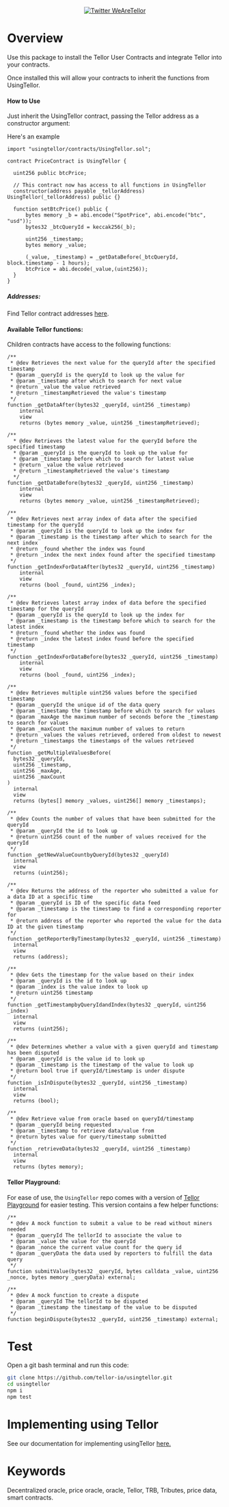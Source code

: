 <p align="center">
  <a href='https://twitter.com/WeAreTellor'>
    <img src= 'https://img.shields.io/twitter/url/http/shields.io.svg?style=social' alt='Twitter WeAreTellor' />
  </a>
</p>


# Overview

Use this package to install the Tellor User Contracts and integrate Tellor into your contracts.

Once installed this will allow your contracts to inherit the functions from UsingTellor.

#### How to Use
Just inherit the UsingTellor contract, passing the Tellor address as a constructor argument:

Here's an example
```solidity
import "usingtellor/contracts/UsingTellor.sol";

contract PriceContract is UsingTellor {

  uint256 public btcPrice;

  // This contract now has access to all functions in UsingTellor
  constructor(address payable _tellorAddress) UsingTellor(_tellorAddress) public {}

  function setBtcPrice() public {
      bytes memory _b = abi.encode("SpotPrice", abi.encode("btc", "usd"));
      bytes32 _btcQueryId = keccak256(_b);

      uint256 _timestamp;
      bytes memory _value;

      (_value, _timestamp) = _getDataBefore(_btcQueryId, block.timestamp - 1 hours);
      btcPrice = abi.decode(_value,(uint256));
  }
}
```
##### Addresses:

Find Tellor contract addresses [here](https://docs.tellor.io/tellor/the-basics/contracts-reference).


#### Available Tellor functions:

Children contracts have access to the following functions:

```solidity
/**
 * @dev Retrieves the next value for the queryId after the specified timestamp
 * @param _queryId is the queryId to look up the value for
 * @param _timestamp after which to search for next value
 * @return _value the value retrieved
 * @return _timestampRetrieved the value's timestamp
 */
function _getDataAfter(bytes32 _queryId, uint256 _timestamp)
    internal
    view
    returns (bytes memory _value, uint256 _timestampRetrieved);

/**
  * @dev Retrieves the latest value for the queryId before the specified timestamp
  * @param _queryId is the queryId to look up the value for
  * @param _timestamp before which to search for latest value
  * @return _value the value retrieved
  * @return _timestampRetrieved the value's timestamp
  */
function _getDataBefore(bytes32 _queryId, uint256 _timestamp)
    internal
    view
    returns (bytes memory _value, uint256 _timestampRetrieved);

/**
 * @dev Retrieves next array index of data after the specified timestamp for the queryId
 * @param _queryId is the queryId to look up the index for
 * @param _timestamp is the timestamp after which to search for the next index
 * @return _found whether the index was found
 * @return _index the next index found after the specified timestamp
 */
function _getIndexForDataAfter(bytes32 _queryId, uint256 _timestamp)
    internal
    view
    returns (bool _found, uint256 _index);

/**
 * @dev Retrieves latest array index of data before the specified timestamp for the queryId
 * @param _queryId is the queryId to look up the index for
 * @param _timestamp is the timestamp before which to search for the latest index
 * @return _found whether the index was found
 * @return _index the latest index found before the specified timestamp
 */
function _getIndexForDataBefore(bytes32 _queryId, uint256 _timestamp)
    internal
    view
    returns (bool _found, uint256 _index);

/**
 * @dev Retrieves multiple uint256 values before the specified timestamp
 * @param _queryId the unique id of the data query
 * @param _timestamp the timestamp before which to search for values
 * @param _maxAge the maximum number of seconds before the _timestamp to search for values
 * @param _maxCount the maximum number of values to return
 * @return _values the values retrieved, ordered from oldest to newest
 * @return _timestamps the timestamps of the values retrieved
 */
function _getMultipleValuesBefore(
  bytes32 _queryId,
  uint256 _timestamp,
  uint256 _maxAge,
  uint256 _maxCount
)
  internal
  view
  returns (bytes[] memory _values, uint256[] memory _timestamps);

/**
 * @dev Counts the number of values that have been submitted for the queryId
 * @param _queryId the id to look up
 * @return uint256 count of the number of values received for the queryId
 */
function _getNewValueCountbyQueryId(bytes32 _queryId)
  internal
  view
  returns (uint256);

/**
 * @dev Returns the address of the reporter who submitted a value for a data ID at a specific time
 * @param _queryId is ID of the specific data feed
 * @param _timestamp is the timestamp to find a corresponding reporter for
 * @return address of the reporter who reported the value for the data ID at the given timestamp
 */
function _getReporterByTimestamp(bytes32 _queryId, uint256 _timestamp)
  internal
  view
  returns (address);

/**
 * @dev Gets the timestamp for the value based on their index
 * @param _queryId is the id to look up
 * @param _index is the value index to look up
 * @return uint256 timestamp
 */
function _getTimestampbyQueryIdandIndex(bytes32 _queryId, uint256 _index)
  internal
  view
  returns (uint256);

/**
 * @dev Determines whether a value with a given queryId and timestamp has been disputed
 * @param _queryId is the value id to look up
 * @param _timestamp is the timestamp of the value to look up
 * @return bool true if queryId/timestamp is under dispute
 */
function _isInDispute(bytes32 _queryId, uint256 _timestamp)
  internal
  view
  returns (bool);

/**
 * @dev Retrieve value from oracle based on queryId/timestamp
 * @param _queryId being requested
 * @param _timestamp to retrieve data/value from
 * @return bytes value for query/timestamp submitted
 */
function _retrieveData(bytes32 _queryId, uint256 _timestamp)
  internal
  view
  returns (bytes memory);
```


#### Tellor Playground:

For ease of use, the  `UsingTellor`  repo comes with a version of [Tellor Playground](https://github.com/tellor-io/TellorPlayground) for easier testing. This version contains a few helper functions:

```solidity
/**
 * @dev A mock function to submit a value to be read without miners needed
 * @param _queryId The tellorId to associate the value to
 * @param _value the value for the queryId
 * @param _nonce the current value count for the query id
 * @param _queryData the data used by reporters to fulfill the data query
 */
function submitValue(bytes32 _queryId, bytes calldata _value, uint256 _nonce, bytes memory _queryData) external;

/**
 * @dev A mock function to create a dispute
 * @param _queryId The tellorId to be disputed
 * @param _timestamp the timestamp of the value to be disputed
 */
function beginDispute(bytes32 _queryId, uint256 _timestamp) external;
```


# Test
Open a git bash terminal and run this code:

```bash
git clone https://github.com/tellor-io/usingtellor.git
cd usingtellor
npm i
npm test
```

# Implementing using Tellor
See our documentation for implementing usingTellor [here.](https://docs.tellor.io/tellor/getting-data/introduction)

# Keywords

Decentralized oracle, price oracle, oracle, Tellor, TRB, Tributes, price data, smart contracts.
